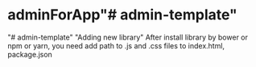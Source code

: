 # adminForApp"# admin-template" 
"# admin-template" 
"Adding new library"
After install library by bower or npm or yarn,
 you need add path to .js and .css files to index.html, package.json
